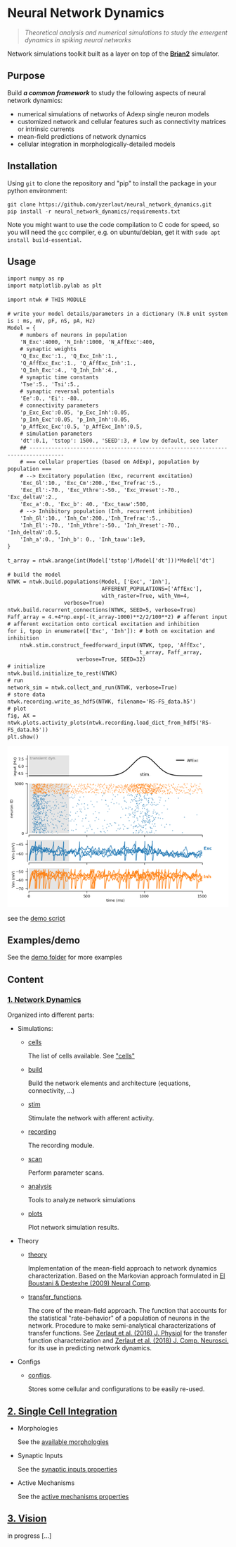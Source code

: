 # Neural Network Dynamics

> *Theoretical analysis and numerical simulations to study the emergent dynamics in spiking neural networks*

Network simulations toolkit built as a layer on top of the [**Brian2**](https://brian2.readthedocs.io/en/stable/) simulator.

## Purpose

Build __*a common framework*__ to study the following aspects of neural network dynamics:

- numerical simulations of networks of Adexp single neuron models
- customized network and cellular features such as connectivity matrices or intrinsic currents
- mean-field predictions of network dynamics
- cellular integration in morphologically-detailed models


## Installation

Using `git` to clone the repository and "pip" to install the package in your python environment:

```
git clone https://github.com/yzerlaut/neural_network_dynamics.git
pip install -r neural_network_dynamics/requirements.txt
```

Note you might want to use the code compilation to C code for speed, so you will need the `gcc` compiler, e.g. on ubuntu/debian, get it with `sudo apt install build-essential`.

## Usage

```
import numpy as np
import matplotlib.pylab as plt

import ntwk # THIS MODULE

# write your model details/parameters in a dictionary (N.B unit system is : ms, mV, pF, nS, pA, Hz)
Model = {
    # numbers of neurons in population
    'N_Exc':4000, 'N_Inh':1000, 'N_AffExc':400,
    # synaptic weights
    'Q_Exc_Exc':1., 'Q_Exc_Inh':1., 
    'Q_AffExc_Exc':1., 'Q_AffExc_Inh':1., 
    'Q_Inh_Exc':4., 'Q_Inh_Inh':4., 
    # synaptic time constants
    'Tse':5., 'Tsi':5.,
    # synaptic reversal potentials
    'Ee':0., 'Ei': -80.,
    # connectivity parameters
    'p_Exc_Exc':0.05, 'p_Exc_Inh':0.05, 
    'p_Inh_Exc':0.05, 'p_Inh_Inh':0.05, 
    'p_AffExc_Exc':0.5, 'p_AffExc_Inh':0.5, 
    # simulation parameters
    'dt':0.1, 'tstop': 1500., 'SEED':3, # low by default, see later
    ## ---------------------------------------------------------------------------------
    # === cellular properties (based on AdExp), population by population ===
    # --> Excitatory population (Exc, recurrent excitation)
    'Exc_Gl':10., 'Exc_Cm':200.,'Exc_Trefrac':5.,
    'Exc_El':-70., 'Exc_Vthre':-50., 'Exc_Vreset':-70., 'Exc_deltaV':2.,
    'Exc_a':0., 'Exc_b': 40., 'Exc_tauw':500,
    # --> Inhibitory population (Inh, recurrent inhibition)
    'Inh_Gl':10., 'Inh_Cm':200.,'Inh_Trefrac':5.,
    'Inh_El':-70., 'Inh_Vthre':-50., 'Inh_Vreset':-70., 'Inh_deltaV':0.5,
    'Inh_a':0., 'Inh_b': 0., 'Inh_tauw':1e9,
}

t_array = ntwk.arange(int(Model['tstop']/Model['dt']))*Model['dt']

# build the model
NTWK = ntwk.build.populations(Model, ['Exc', 'Inh'],
                              AFFERENT_POPULATIONS=['AffExc'],
                              with_raster=True, with_Vm=4,
			      verbose=True)
ntwk.build.recurrent_connections(NTWK, SEED=5, verbose=True)
Faff_array = 4.+4*np.exp(-(t_array-1000)**2/2/100**2) # afferent input
# afferent excitation onto cortical excitation and inhibition
for i, tpop in enumerate(['Exc', 'Inh']): # both on excitation and inhibition
    ntwk.stim.construct_feedforward_input(NTWK, tpop, 'AffExc',
                                          t_array, Faff_array,
					  verbose=True, SEED=32)
# initialize
ntwk.build.initialize_to_rest(NTWK)
# run
network_sim = ntwk.collect_and_run(NTWK, verbose=True)
# store data
ntwk.recording.write_as_hdf5(NTWK, filename='RS-FS_data.h5')
# plot
fig, AX = ntwk.plots.activity_plots(ntwk.recording.load_dict_from_hdf5('RS-FS_data.h5'))
plt.show()
```

<p align="center">
  <img src="doc/RS-FS.png"/>
</p>

see the [demo script](./demo/RS-FS.py)

## Examples/demo

See the [demo folder](./demo/) for more examples

## Content

### [1. Network Dynamics](./ntwk)

Organized into different parts:

- Simulations:
   
   - [cells](./ntwk/cells/)
   
     The list of cells available. See ["cells"](./ntwk/cells/README.md)

   - [build](./ntwk/build/)
   
     Build the network elements and architecture (equations, connectivity, ...)

   - [stim](./ntwk/stim/)
   
     Stimulate the network with afferent activity.

   - [recording](./ntwk/recording/)
   
     The recording module. 

   - [scan](./ntwk/scan/)
   
     Perform parameter scans.

   - [analysis](./ntwk/analysis/)
   
     Tools to analyze network simulations

   - [plots](./ntwk/plots/)
   
     Plot network simulation results.


- Theory

  - [theory](./ntwk/theory/)
  
     Implementation of the mean-field approach to network dynamics characterization. Based on the Markovian approach formulated in [El Boustani & Destexhe (2009) Neural Comp](https://doi.org/10.1162/neco.2009.02-08-710).

  - [transfer_functions](./ntwk/transfer_functions/).
  
     The core of the mean-field approach. The function that accounts for the statistical "rate-behavior" of a population of neurons in the network. Procedure to make semi-analytical characterizations of transfer functions. See [Zerlaut et al. (2016) J. Physiol](https://physoc.onlinelibrary.wiley.com/doi/full/10.1113/JP272317) for the transfer function characterization and [Zerlaut et al. (2018) J. Comp. Neurosci.](https://link.springer.com/article/10.1007/s10827-017-0668-2) for its use in predicting network dynamics.
  

- Configs	

  - [configs](./ntwk/configs/).
  
    Stores some cellular and configurations to be easily re-used.


## [2. Single Cell Integration](./nrn)

- Morphologies

	See the [available morphologies](./nrn/morphologies)
       
- Synaptic Inputs

	See the [synaptic inputs properties](./nrn/synaptic_input.py)
   
- Active Mechanisms

  	See the [active mechanisms properties](./nrn/active_mechanisms.py)


## [3. Vision](./vision)

   in progress [...]




